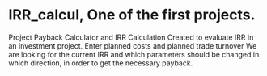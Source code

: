 # IRR_calcul, One of the first projects.
Project Payback Calculator and IRR Calculation
Created to evaluate IRR in an investment project.
Enter planned costs and planned trade turnover
We are looking for the current IRR and which parameters should be changed in which direction,
in order to get the necessary payback.
